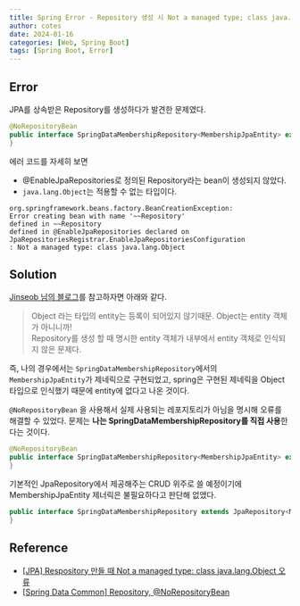 ```yaml
---
title: Spring Error - Repository 생성 시 Not a managed type; class java.lang.Object 오류
author: cotes
date: 2024-01-16
categories: [Web, Spring Boot]
tags: [Spring Boot, Error]
---
```


## Error

JPA를 상속받은 Repository를 생성하다가 발견한 문제였다.

```java
@NoRepositoryBean
public interface SpringDataMembershipRepository<MembershipJpaEntity> extends JpaRepository<MembershipJpaEntity, Long> {
}
```

에러 코드를 자세히 보면

- @EnableJpaRepositories로 정의된 Repository라는 bean이 생성되지 않았다.
- `java.lang.Object`는 적용할 수 없는 타입이다.

```
org.springframework.beans.factory.BeanCreationException:
Error creating bean with name '~~Repository'
defined in ~~Repository
defined in @EnableJpaRepositories declared on
JpaRepositoriesRegistrar.EnableJpaRepositoriesConfiguration
: Not a managed type: class java.lang.Object
```

## Solution

[Jinseob 님의 블로그](https://jinseobbae.github.io/jpa/2021/12/06/jpa-repository-not-managed-type-error.html)를 참고하자면 아래와 같다.

> Object 라는 타입의 entity는 등록이 되어있지 않기때문. Object는 entity 객체가 아니니까!
> <br>Repository를 생성 할 때 명시한 entity 객체가 내부에서 entity 객체로 인식되지 않은 문제다.

즉, 나의 경우에서는 `SpringDataMembershipRepository`에서의 `MembershipJpaEntity`가 제네릭으로 구현되었고, spring은 구현된 제네릭을 Object 타입으로 인식했기 때문에 entity에 없다고 나온 것이다.

`@NoRepositoryBean` 을 사용해서 실제 사용되는 레포지토리가 아님을 명시해 오류를 해결할 수 있었다. 문제는 **나는 SpringDataMembershipRepository를 직접 사용**한다는 것이다.

```java
@NoRepositoryBean
public interface SpringDataMembershipRepository<MembershipJpaEntity> extends JpaRepository<MembershipJpaEntity, Long> {
}
```

기본적인 JpaRepository에서 제공해주는 CRUD 위주로 쓸 예정이기에 MembershipJpaEntity 제너릭은 불필요하다고 판단해 없앴다.

```java
public interface SpringDataMembershipRepository extends JpaRepository<MembershipJpaEntity, Long> {
}
```

## Reference
- [[JPA] Respository 만들 때 Not a managed type: class java.lang.Object 오류](https://jinseobbae.github.io/jpa/2021/12/06/jpa-repository-not-managed-type-error.html)
- [[Spring Data Common] Repository, @NoRepositoryBean](https://parkadd.tistory.com/107)
